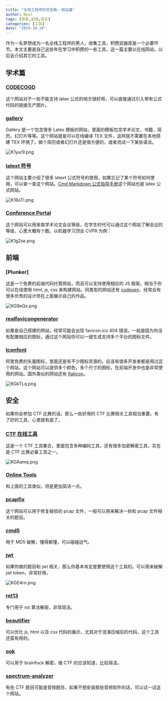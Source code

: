 ```yaml
---
title: "全栈工程师的百宝箱--网站篇"
author: Neal
tags: [效率,前端,安全]
categories: [工具]
date: "2019-10-20"
---
```


作为一名梦想成为一名全栈工程师的男人，收集工具，积攒武器库是一个必要环节。本文主要是自己这些年在学习中积攒的一些工具，这一篇主要以在线网站，以后会介绍其它的工具。

## 学术篇

### [CODECOGD](http://latex.codecogs.com/)

这个网站对于一些不能支持 latex 公式的地方很好用，可以直接通过引入带有公式代码的链接生产图片。

### [gallery](https://www.overleaf.com/gallery)

Gallery 是一个包含很多 Latex 模板的网站，里面的模板包含学术论文，书籍，简历，幻灯片等等。这个网站就是可以在线编译 TEX 文件，这样就不需要在本地搭建 TEX 环境了。做个简历或者幻灯片还是很方便的，或者测试一下某些语法。

![K1yur9.png](https://s2.ax1x.com/2019/10/21/K1yur9.png)

### [latext 符号](http://mohu.org/info/symbols/symbols.htm)

这个网站主要介绍了很多 latext 公式符号的使用，如果忘记了某个符号如何使用，可以查一查这个网站。[Cmd Markdown 公式指导手册](https://www.zybuluo.com/codeep/note/163962#1%E5%A6%82%E4%BD%95%E6%8F%92%E5%85%A5%E5%85%AC%E5%BC%8F)这个网站也是 latex 公式网站。

![K16oTI.png](https://s2.ax1x.com/2019/10/21/K16oTI.png)

### [Conference Portal](http://portal.core.edu.au/conf-ranks)

这个网站可以用来查学术论文会议等级，在学生时代可以通过这个网站了解会议的等级，心里大概有个数。以机器学习顶会 CVPR 为例：

![K1g2se.png](https://s2.ax1x.com/2019/10/21/K1g2se.png)

## 前端

### [Plunker]

这是一个免费的前端代码托管网站，而且可以支持使用相应的 JS 框架。相当于你可以在线使用 html, js, css 来构建网站。同类型的网站还有 [codepen](https://codepen.io/)，经常会有很多优秀的设计师在上面展示自己的作品。

![KG9eQx.png](https://s2.ax1x.com/2019/10/22/KG9eQx.png)

### [realfavicongenerator](https://realfavicongenerator.net)

如果是自己搭建的网站，经常可能会出现 favicon.ico 404 错误。一般是因为你没有配置相应的图标，通过这个网站你可以一键生成支持多个平台的图标文件。


### [Iconfont](https://www.iconfont.cn)

阿里免费的矢量图标，里面还是有不少图标资源的，应该有很多开发者都是用过这个网站。这个网站可以提供多个颜色，多个尺寸的图标，在前端开发中也是非常使用的网站。国外类似的网站还有 [flaticon](https://www.flaticon.com/)。

![KGkTLq.png](https://s2.ax1x.com/2019/10/22/KGkTLq.png)

## 安全

如果你会参加 CTF 比赛的话，那么一些好用的 CTF 比赛相关工具相当重要。有了好的工具，心里就有底了。

### [CTF 在线工具](http://ctf.ssleye.com/)

这是一个 CTF 工具集合，里面包含多种编码工具，还有很多加密解密工具，实在是 CTF 比赛必备工具之一。

![KGAamq.png](https://s2.ax1x.com/2019/10/22/KGAamq.png)

### [Online Tools](https://emn178.github.io/online-tools/index.html)

和上面的工具类似，但是更加简洁一点。

### [pcapfix](https://f00l.de/hacking/pcapfix.php)

这个网站可以用于修复破损的 pcap 文件，一般可以用来解决一些和 pcap 文件相关的题目。

### [cmd5](https://www.cmd5.com/)

用于 MD5 破解，懂得都懂，可以碰碰运气。

### [jwt](https://jwt.io)

如果你做的题目和 jwt 相关，那么你基本肯定是要使用这个工具的。可以用来破解 jwt token，非常好用。

![KGE4rn.png](https://s2.ax1x.com/2019/10/22/KGE4rn.png)

### [rot13](https://rot13.com/)

专门用于 rot 算法解密，非常简洁。

### [beautifier](https://beautifier.io/)

可以优化 js, html 以及 css 代码的展示，尤其对于混淆压缩后的代码，这个工具还蛮有用的。

### [ook](https://www.splitbrain.org/_static/ook/)

可以用于 brainfuck 解密，做 CTF 的应该知道，比较简洁。

### [spectrum-analyzer](https://academo.org/demos/spectrum-analyzer/)

有些 CTF 题目可能是音频题目，如果不想安装那些音频软件的话，可以试一试这个网站。